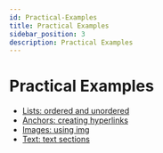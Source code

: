 ```yaml
---
id: Practical-Examples
title: Practical Examples
sidebar_position: 3
description: Practical Examples
---
```


# Practical Examples

- [Lists: ordered and unordered](TODO)
- [Anchors: creating hyperlinks](TODO)
- [Images: using img](TODO)
- [Text: text sections](TODO)

